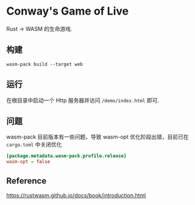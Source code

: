 # Conway's Game of Live

Rust -> WASM 的生命游戏.

## 构建

`wasm-pack build --target web`

## 运行

在根目录中启动一个 Http 服务器并访问 `/demo/index.html` 即可.

## 问题

wasm-pack 目前版本有一些问题，导致 wasm-opt 优化阶段出错，目前已在 `cargo.toml` 中关闭优化

```toml
[package.metadata.wasm-pack.profile.release]
wasm-opt = false
```

## Reference

https://rustwasm.github.io/docs/book/introduction.html
